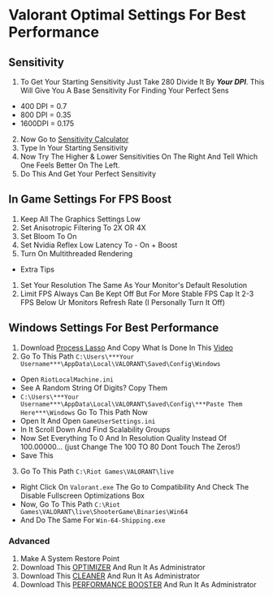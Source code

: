 # Valorant Optimal Settings For Best Performance
## Sensitivity
1. To Get Your Starting Sensitivity Just Take 280 Divide It By ***Your DPI***.
This Will Give You A Base Sensitivity For Finding Your Perfect Sens
- 400 DPI = 0.7
- 800 DPI = 0.35
- 1600DPI = 0.175

2. Now Go to [Sensitivity Calculator](https://jscalc.io/embed/vqOrqXRpMgmwb8tV)
3. Type In Your Starting Sensitivity
4. Now Try The Higher & Lower Sensitivities On The Right And Tell Which One Feels Better On The Left.
5. Do This And Get Your Perfect Sensitivity

## In Game Settings For FPS Boost
1. Keep All The Graphics Settings Low
2. Set Anisotropic Filtering To 2X OR 4X
3. Set Bloom To On
4. Set Nvidia Reflex Low Latency To - On + Boost
5. Turn On Multithreaded Rendering

- Extra Tips
1. Set Your Resolution The Same As Your Monitor's Default Resolution
2. Limit FPS Always Can Be Kept Off But For More Stable FPS Cap It 2-3 FPS Below Ur Monitors Refresh Rate
(I Personally Turn It Off)

## Windows Settings For Best Performance
1. Download [Process Lasso](https://bitsum.com) And Copy What Is Done In This [Video](https://www.youtube.com/watch?v=r2A0YbMjOY8)
2. Go To This Path `C:\Users\***Your Username***\AppData\Local\VALORANT\Saved\Config\Windows`
  - Open `RiotLocalMachine.ini`
  - See A Random String Of Digits? Copy Them
  - `C:\Users\***Your Username***\AppData\Local\VALORANT\Saved\Config\***Paste Them Here***\Windows` Go To This Path Now
  - Open It And Open `GameUserSettings.ini`
  - In It Scroll Down And Find Scalability Groups
  - Now Set Everything To 0 And In Resolution Quality Instead Of 100.00000... (just Change The 100 TO 80 Dont Touch The Zeros!)
  - Save This
3. Go To This Path `C:\Riot Games\VALORANT\live`
  - Right Click On `Valorant.exe` The Go to Compatibility And Check The Disable Fullscreen Optimizations Box
  - Now, Go To This Path `C:\Riot Games\VALORANT\live\ShooterGame\Binaries\Win64`
  - And Do The Same For `Win-64-Shipping.exe`
### Advanced
1. Make A System Restore Point
2. Download This [OPTIMIZER](https://discord.com/channels/1141288490479403038/1155132704543739905/1155135666884198480) And Run It As Administrator
3. Download This [CLEANER](https://discord.com/channels/1141288490479403038/1155132704543739905/1155136508890726431) And Run It As Administrator
4. Download This [PERFORMANCE BOOSTER](https://discord.com/channels/1141288490479403038/1155132704543739905/1155137752199856149) And Run It As Administrator
